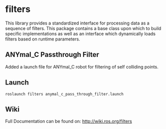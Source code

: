 # filters
This library provides a standardized interface for processing data as a sequence  of filters.  This package contains a base class upon which to build specific implementations as well as an interface which dynamically loads filters based on runtime parameters.  

## ANYmal_C Passthrough Filter
Added a launch file for ANYmal_C robot for filtering of self colliding points.

## Launch
```
roslaunch filters anymal_c_pass_through_filter.launch
```

## Wiki
Full Documentation can be found on: http://wiki.ros.org/filters
